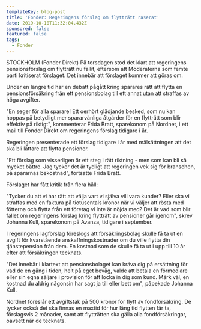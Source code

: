 ```yaml
---
templateKey: blog-post
title: 'Fonder: Regeringens förslag om flytträtt raserat'
date: 2019-10-10T11:32:04.432Z
sponsored: false
featured: false
tags:
  - Fonder
---
```

STOCKHOLM (Fonder Direkt) På torsdagen stod det klart att regeringens pensionsförslag om flytträtt nu fallit, eftersom att Moderaterna som femte parti kritiserat förslaget. Det innebär att förslaget kommer att göras om.



Under en längre tid har en debatt pågått kring sparares rätt att flytta en pensionsförsäkring från ett pensionsbolag till ett annat utan att straffas av höga avgifter.



"En seger för alla sparare! Ett oerhört glädjande besked, som nu kan hoppas på betydligt mer spararvänliga åtgärder för en flytträtt som blir effektiv på riktigt", kommenterar Frida Bratt, sparekonom på Nordnet, i ett mail till Fonder Direkt om regeringens förslag tidigare i år.



Regeringen presenterade ett förslag tidigare i år med målsättningen att det ska bli lättare att flytta pensioner.



"Ett förslag som visserligen är ett steg i rätt riktning - men som kan bli så mycket bättre. Jag tycker det är tydligt att regeringen vek sig för branschen, på spararnas bekostnad", fortsatte Frida Bratt.



Förslaget har fått kritik från flera håll:



"Tycker du att vi har rätt att välja vart vi själva vill vara kunder? Eller ska vi straffas med en faktura på tiotusentals kronor när vi väljer att rösta med fötterna och flytta från ett företag vi inte är nöjda med? Det är vad som blir fallet om regeringens förslag kring flytträtt av pensioner går igenom", skrev Johanna Kull, sparekonom på Avanza, tidigare i september.



I regeringens lagförslag föreslogs att försäkringsbolag skulle få ta ut en avgift för kvarstående anskaffningskostnader om du ville flytta din tjänstepension från dem. En kostnad som de skulle få ta ut i upp till 10 år efter att försäkringen tecknats.



"Det innebär i klartext att pensionsbolaget kan kräva dig på ersättning för vad de en gång i tiden, helt på eget bevåg, valde att betala en förmedlare eller sin egna säljare i provision för att locka in dig som kund. Märk väl, en kostnad du aldrig någonsin har sagt ja till eller bett om", påpekade Johanna Kull.



Nordnet föreslår ett avgiftstak på 500 kronor för flytt av fondförsäkring. De tycker också det ska finnas en maxtid för hur lång tid flytten får ta, förslagsvis 2 månader, samt att flytträtten ska gälla alla fondförsäkringar, oavsett när de tecknats.
